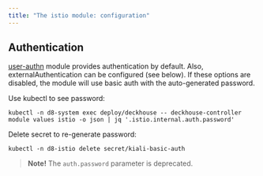 ```yaml
---
title: "The istio module: configuration"
---
```


<!-- SCHEMA -->

## Authentication

[user-authn](../150-user-authn/) module provides authentication by default. Also, externalAuthentication can be configured (see below).
If these options are disabled, the module will use basic auth with the auto-generated password.

Use kubectl to see password:

```shell
kubectl -n d8-system exec deploy/deckhouse -- deckhouse-controller module values istio -o json | jq '.istio.internal.auth.password'
```

Delete secret to re-generate password:

```shell
kubectl -n d8-istio delete secret/kiali-basic-auth
```

> **Note!** The `auth.password` parameter is deprecated.
